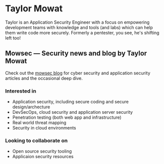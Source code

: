 # Taylor Mowat
Taylor is an Application Security Engineer with a focus on empowering development teams with knowledge and tools (and labs) which can help them write code more securely. Formerly a pentester, you see, he's shifting left too!

## Mowsec — Security news and blog by Taylor Mowat
Check out the [mowsec blog](https://mowsec.com) for cyber security and application security articles and the occasional deep dive.

### Interested in
* Application security, including secure coding and secure design/archecture
* DevSecOps, cloud security and application server security
* Penetration testing (both web app and infrastructure)
* Real world threat mapping
* Security in cloud environments

### Looking to collaborate on
* Open source security tooling
* Applicaion security resources

